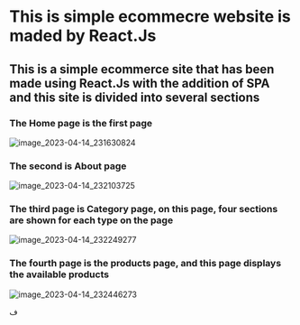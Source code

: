 # This is simple ecommecre website is maded by React.Js
## This is a simple ecommerce site that has been made using React.Js with the addition of SPA and this site is divided into several sections


### The Home page is the first page

![image_2023-04-14_231630824](https://user-images.githubusercontent.com/102171363/232156361-991fb7ce-d32a-461b-93b2-464d106167e7.png)

### The second is About page

![image_2023-04-14_232103725](https://user-images.githubusercontent.com/102171363/232156982-6f278dcc-1dd9-47b7-9288-4dce4edc1650.png)

### The third page is Category page,  on this page, four sections are shown for each type on the page

![image_2023-04-14_232249277](https://user-images.githubusercontent.com/102171363/232157243-c51b9171-8d26-4d85-91d3-464c45554ada.png)

### The fourth page is the products page, and this page displays the available products

![image_2023-04-14_232446273](https://user-images.githubusercontent.com/102171363/232157486-efb91b0b-d2b8-486d-a59b-bc882d05188a.png)



ف

